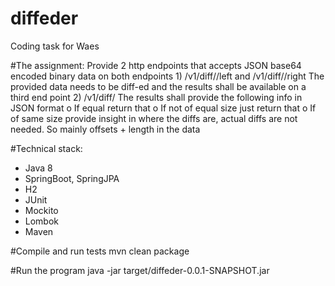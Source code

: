 # diffeder
Coding task for Waes

#The assignment:
Provide 2 http endpoints that accepts JSON base64 encoded binary data on both endpoints
    1) <host>/v1/diff/<ID>/left and <host>/v1/diff/<ID>/right
The provided data needs to be diff-ed and the results shall be available on a third end point
    2) <host>/v1/diff/<ID>
The results shall provide the following info in JSON format
o If equal return that
o If not of equal size just return that
o If of same size provide insight in where the diffs are, actual diffs are not needed. So mainly offsets + length in the data

#Technical stack:
- Java 8
- SpringBoot, SpringJPA
- H2
- JUnit
- Mockito
- Lombok
- Maven

#Compile and run tests
mvn clean package

#Run the program
java -jar target/diffeder-0.0.1-SNAPSHOT.jar 
